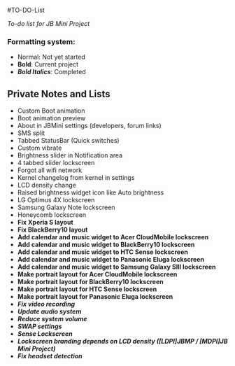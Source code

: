 #TO-DO-List

_To-do list for JB Mini Project_

### Formatting system:

 * Normal: Not yet started
 * __Bold__: Current project
 * ___Bold Italics___: Completed

## Private Notes and Lists

 * Custom Boot animation
 * Boot animation preview
 * About in JBMini settings (developers, forum links)
 * SMS split
 * Tabbed StatusBar (Quick switches)
 * Custom vibrate
 * Brightness slider in Notification area
 * 4 tabbed slider lockscreen
 * Forgot all wifi network
 * Kernel changelog from kernel in settings
 * LCD density change
 * Raised brightness widget icon like Auto brightness
 * LG Optimus 4X lockscreen
 * Samsung Galaxy Note lockscreen
 * Honeycomb lockscreen
 * __Fix Xperia S layout__
 * __Fix BlackBerry10 layout__
 * __Add calendar and music widget to Acer CloudMobile lockscreen__
 * __Add calendar and music widget to BlackBerry10 lockscreen__
 * __Add calendar and music widget to HTC Sense lockscreen__
 * __Add calendar and music widget to Panasonic Eluga lockscreen__
 * __Add calendar and music widget to Samsung Galaxy SIII lockscreen__
 * __Make portrait layout for Acer CloudMobile lockscreen__
 * __Make portrait layout for BlackBerry10 lockscreen__
 * __Make portrait layout for HTC Sense lockscreen__
 * __Make portrait layout for Panasonic Eluga lockscreen__
 * ___Fix video recording___
 * ___Update audio system___
 * ___Reduce system volume___
 * ___SWAP settings___
 * ___Sense Lockscreen___
 * ___Lockscreen branding depends on LCD density ([LDPI]JBMP / [MDPI]JB Mini Project)___
 * ___Fix headset detection___
